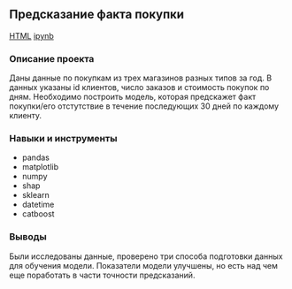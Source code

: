 ## Предсказание факта покупки

[HTML]() [ipynb]()

### Описание проекта  
Даны данные по покупкам из трех магазинов разных типов за год. В данных указаны id клиентов, число заказов и стоимость покупок по дням. Необходимо построить модель, которая предскажет факт покупки/его отстутствие в течение последующих 30 дней по каждому клиенту. 


### Навыки и инструменты

- pandas
- matplotlib
- numpy
- shap
- sklearn
- datetime
- catboost

### Выводы

Были исследованы данные, проверено три способа подготовки данных для обучения модели. Показатели модели улучшены, но есть над чем еще поработать в части точности предсказаний.
